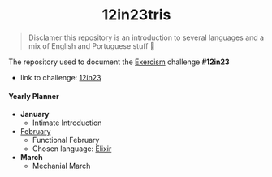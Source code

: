 <h1 align="center">
    12in23tris
</h1>

> Disclamer this repository is an introduction to several languages and a mix of English and Portuguese stuff 🤪

The repository used to document the [Exercism](https://exercism.org/) challenge <b>#12in23</b>

- link to challenge: [12in23](https://exercism.org/challenges/12in23)

#### Yearly Planner
- <b>January</b>
    - Intimate Introduction
- [February](https://github.com/biantris/12in23tris/tree/master/february)
    - Functional February
    - Chosen language: [Elixir](https://github.com/biantris/12in23tris/blob/master/february/elixir/elixir-study.md)
- <b>March</b>
    - Mechanial March
